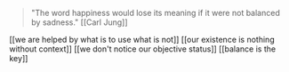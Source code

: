 

> "The word happiness would lose its meaning if it were not balanced by sadness." [[Carl Jung]]


[[we are helped by what is to use what is not]]
[[our existence is nothing without context]]
[[we don't notice our objective status]]
[[balance is the key]]
